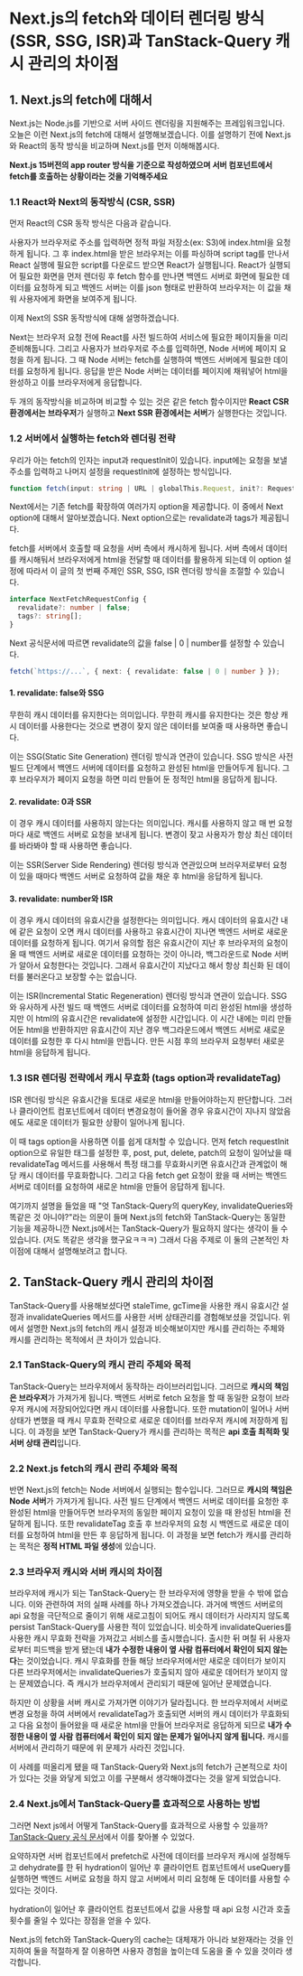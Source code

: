 # Next.js의 fetch와 데이터 렌더링 방식(SSR, SSG, ISR)과 TanStack-Query 캐시 관리의 차이점

## 1. Next.js의 fetch에 대해서

Next.js는 Node.js를 기반으로 서버 사이드 렌더링을 지원해주는 프레임워크입니다. 오늘은 이런 Next.js의 fetch에 대해서 설명해보겠습니다. 이를 설명하기 전에 Next.js와 React의 동작 방식을 비교하며 Next.js를 먼저 이해해봅시다.

**Next.js 15버전의 app router 방식을 기준으로 작성하였으며 서버 컴포넌트에서 fetch를 호출하는 상황이라는 것을 기억해주세요**

### 1.1 React와 Next의 동작방식 (CSR, SSR)

먼저 React의 CSR 동작 방식은 다음과 같습니다.

사용자가 브라우저로 주소를 입력하면 정적 파일 저장소(ex: S3)에 index.html을 요청하게 됩니다. 그 후 index.html을 받은 브라우저는 이를 파싱하며 script tag를 만나서 React 실행에 필요한 script를 다운로드 받으면 React가 실행됩니다. React가 실행되어 필요한 화면을 먼저 렌더링 후 fetch 함수를 만나면 백엔드 서버로 화면에 필요한 데이터를 요청하게 되고 백엔드 서버는 이를 json 형태로 반환하여 브라우저는 이 값을 채워 사용자에게 화면을 보여주게 됩니다.

이제 Next의 SSR 동작방식에 대해 설명하겠습니다.

Next는 브라우저 요청 전에 React를 사전 빌드하여 서비스에 필요한 페이지들을 미리 준비해둡니다. 그리고 사용자가 브라우저로 주소를 입력하면, Node 서버에 페이지 요청을 하게 됩니다. 그 때 Node 서버는 fetch를 실행하여 백엔드 서버에게 필요한 데이터를 요청하게 됩니다. 응답을 받은 Node 서버는 데이터를 페이지에 채워넣어 html을 완성하고 이를 브라우저에게 응답합니다.

두 개의 동작방식을 비교하며 비교할 수 있는 것은 같은 fetch 함수이지만 **React CSR 환경에서는 브라우저**가 실행하고 **Next SSR 환경에서는 서버**가 실행한다는 것입니다.

### 1.2 서버에서 실행하는 fetch와 렌더링 전략

우리가 아는 fetch의 인자는 input과 requestInit이 있습니다. input에는 요청을 보낼 주소를 입력하고 나머지 설정을 requestInit에 설정하는 방식입니다.

```ts
function fetch(input: string | URL | globalThis.Request, init?: RequestInit);
```

Next에서는 기존 fetch를 확장하여 여러가지 option을 제공합니다. 이 중에서 Next option에 대해서 알아보겠습니다.
Next option으로는 revalidate과 tags가 제공됩니다.

fetch를 서버에서 호출할 때 요청을 서버 측에서 캐시하게 됩니다. 서버 측에서 데이터를 캐시해둬서 브라우저에게 html을 전달할 때 데이터를 활용하게 되는데 이 option 설정에 따라서 이 글의 첫 번째 주제인 SSR, SSG, ISR 렌더링 방식을 조절할 수 있습니다.

```ts
interface NextFetchRequestConfig {
  revalidate?: number | false;
  tags?: string[];
}
```

Next 공식문서에 따르면 revalidate의 값을 false | 0 | number를 설정할 수 있습니다.

```ts
fetch(`https://...`, { next: { revalidate: false | 0 | number } });
```

#### 1. revalidate: false와 SSG

무한히 캐시 데이터를 유지한다는 의미입니다. 무한히 캐시를 유지한다는 것은 항상 캐시 데이터를 사용한다는 것으로 변경이 잦지 않은 데이터를 보여줄 때 사용하면 좋습니다.

이는 SSG(Static Site Generation) 렌더링 방식과 연관이 있습니다.
SSG 방식은 사전 빌드 단계에서 백엔드 서버에 데이터를 요청하고 완성된 html을 만들어두게 됩니다. 그 후 브라우저가 페이지 요청을 하면 미리 만들어 둔 정적인 html을 응답하게 됩니다.

#### 2. revalidate: 0과 SSR

이 경우 캐시 데이터를 사용하지 않는다는 의미입니다. 캐시를 사용하지 않고 매 번 요청마다 새로 백엔드 서버로 요청을 보내게 됩니다. 변경이 잦고 사용자가 항상 최신 데이터를 바라봐야 할 때 사용하면 좋습니다.

이는 SSR(Server Side Rendering) 렌더링 방식과 연관있으며 브러우저로부터 요청이 있을 때마다 백엔드 서버로 요청하여 값을 채운 후 html을 응답하게 됩니다.

#### 3. revalidate: number와 ISR

이 경우 캐시 데이터의 유효시간을 설정한다는 의미입니다. 캐시 데이터의 유효시간 내에 같은 요청이 오면 캐시 데이터를 사용하고 유효시간이 지나면 백엔드 서버로 새로운 데이터를 요청하게 됩니다. 여기서 유의할 점은 유효시간이 지난 후 브라우저의 요청이 올 때 백엔드 서버로 새로운 데이터를 요청하는 것이 아니라, 백그라운드로 Node 서버가 알아서 요청한다는 것입니다. 그래서 유효시간이 지났다고 해서 항상 최신화 된 데이터를 불러온다고 보장할 수는 없습니다.

이는 ISR(Incremental Static Regeneration) 렌더링 방식과 연관이 있습니다. SSG와 유사하게 사전 빌드 때 백엔드 서버로 데이터를 요청하여 미리 완성된 html을 생성하지만 이 html의 유효시간은 revalidate에 설정한 시간입니다. 이 시간 내에는 미리 만들어둔 html을 반환하지만 유효시간이 지난 경우 백그라운드에서 백엔드 서버로 새로운 데이터를 요청한 후 다시 html을 만듭니다. 만든 시점 후의 브라우저 요청부터 새로운 html을 응답하게 됩니다.

### 1.3 ISR 렌더링 전략에서 캐시 무효화 (tags option과 revalidateTag)

ISR 렌더링 방식은 유효시간을 토대로 새로운 html을 만들어야하는지 판단합니다. 그러나 클라이언트 컴포넌트에서 데이터 변경요청이 들어올 경우 유효시간이 지나지 않았음에도 새로운 데이터가 필요한 상황이 일어나게 됩니다.

이 때 tags option을 사용하면 이를 쉽게 대처할 수 있습니다. 먼저 fetch requestInit option으로 유일한 태그를 설정한 후, post, put, delete, patch의 요청이 일어났을 때 revalidateTag 메서드를 사용해서 특정 태그를 무효화시키면 유효시간과 관계없이 해당 캐시 데이터를 무효화합니다. 그리고 다음 fetch get 요청이 왔을 때 서버는 백엔드 서버로 데이터를 요청하여 새로운 html을 만들어 응답하게 됩니다.

여기까지 설명을 들었을 때 "엇 TanStack-Query의 queryKey, invalidateQueries와 똑같은 것 아니야?"라는 의문이 들며 Next.js의 fetch와 TanStack-Query는 동일한 기능을 제공하니깐 Next.js에서는 TanStack-Query가 필요하지 않다는 생각이 들 수 있습니다. (저도 똑같은 생각을 했구요ㅋㅋㅋ) 그래서 다음 주제로 이 둘의 근본적인 차이점에 대해서 설명해보려고 합니다.

## 2. TanStack-Query 캐시 관리의 차이점

TanStack-Query를 사용해보셨다면 staleTime, gcTime을 사용한 캐시 유효시간 설정과 invalidateQueries 메서드를 사용한 서버 상태관리를 경험해보셨을 것입니다. 위에서 설명한 Next.js의 fetch의 캐시 설정과 비슷해보이지만 캐시를 관리하는 주체와 캐시를 관리하는 목적에서 큰 차이가 있습니다.

### 2.1 TanStack-Query의 캐시 관리 주체와 목적

TanStack-Query는 브라우저에서 동작하는 라이브러리입니다. 그러므로 **캐시의 책임은 브라우저**가 가져가게 됩니다. 백엔드 서버로 fetch 요청을 할 때 동일한 요청이 브라우저 캐시에 저장되어있다면 캐시 데이터를 사용합니다. 또한 mutation이 일어나 서버 상태가 변했을 때 캐시 무효화 전략으로 새로운 데이터를 브라우저 캐시에 저장하게 됩니다. 이 과정을 보면 TanStack-Query가 캐시를 관리하는 목적은 **api 호출 최적화 및 서버 상태 관리**입니다.

### 2.2 Next.js fetch의 캐시 관리 주체와 목적

반면 Next.js의 fetch는 Node 서버에서 실행되는 함수입니다. 그러므로 **캐시의 책임은 Node 서버**가 가져가게 됩니다. 사전 빌드 단계에서 백엔드 서버로 데이터를 요청한 후 완성된 html을 만들어두면 브라우저의 동일한 페이지 요청이 있을 때 완성된 html을 전달하게 됩니다. 또한 revalidateTag 호출 후 브라우저의 요청 시 백엔드로 새로운 데이터를 요청하여 html을 만든 후 응답하게 됩니다. 이 과정을 보면 fetch가 캐시를 관리하는 목적은 **정적 HTML 파일 생성**에 있습니다.

### 2.3 브라우저 캐시와 서버 캐시의 차이점

브라우저에 캐시가 되는 TanStack-Query는 한 브라우저에 영향을 받을 수 밖에 없습니다. 이와 관련하여 저의 실패 사례를 하나 가져오겠습니다. 과거에 백엔드 서버로의 api 요청을 극단적으로 줄이기 위해 새로고침이 되어도 캐시 데이터가 사라지지 않도록 persist TanStack-Query를 사용한 적이 있었습니다. 비슷하게 invalidateQueries를 사용한 캐시 무효화 전략을 가져갔고 서비스를 출시했습니다. 출시한 뒤 며칠 뒤 사용자로부터 피드백을 받게 됐는데 **내가 수정한 내용이 옆 사람 컴퓨터에서 확인이 되지 않는다**는 것이었습니다. 캐시 무효화를 한들 해당 브라우저에서만 새로운 데이터가 보이지 다른 브라우저에서는 invalidateQueries가 호출되지 않아 새로운 데어터가 보이지 않는 문제였습니다. 즉 캐시가 브라우저에서 관리되기 때문에 일어난 문제였습니다.

하지만 이 상황을 서버 캐시로 가져가면 이야기가 달라집니다. 한 브라우저에서 서버로 변경 요청을 하여 서버에서 revalidateTag가 호출되면 서버의 캐시 데이터가 무효화되고 다음 요청이 들어왔을 때 새로운 html을 만들어 브라우저로 응답하게 되므로 **내가 수정한 내용이 옆 사람 컴퓨터에서 확인이 되지 않는 문제가 일어나지 않게 됩니다.** 캐시를 서버에서 관리하기 때문에 위 문제가 사라진 것입니다.

이 사례를 떠올리게 됐을 때 TanStack-Query와 Next.js의 fetch가 근본적으로 차이가 있다는 것을 와닿게 되었고 이를 구분해서 생각해야겠다는 것을 알게 되었습니다.

### 2.4 Next.js에서 TanStack-Query를 효과적으로 사용하는 방법

그러면 Next js에서 어떻게 TanStack-Query를 효과적으로 사용할 수 있을까? [TanStack-Query 공식 문서](https://tanstack.com/query/latest/docs/framework/react/guides/ssr#full-nextjs-pages-router-example)에서 이를 찾아볼 수 있었다.

요약하자면 서버 컴포넌트에서 prefetch로 사전에 데이터를 브라우저 캐시에 설정해두고 dehydrate를 한 뒤 hydration이 일어난 후 클라이언트 컴포넌트에서 useQuery를 실행하면 백엔드 서버로 요청을 하지 않고 서버에서 미리 요청해 둔 데이터를 사용할 수 있다는 것이다.

hydration이 일어난 후 클라이언트 컴포넌트에서 값을 사용할 때 api 요청 시간과 호출 횟수를 줄일 수 있다는 장점을 얻을 수 있다.

Next.js의 fetch와 TanStack-Query의 cache는 대체재가 아니라 보완재라는 것을 인지하여 둘을 적절하게 잘 이용하면 사용자 경험을 높이는데 도움을 줄 수 있을 것이라 생각합니다.
